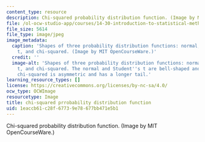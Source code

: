 ```yaml
---
content_type: resource
description: Chi-squared probability distribution function. (Image by MIT OpenCourseWare.)
file: /ol-ocw-studio-app/courses/14-30-introduction-to-statistical-methods-in-economics-spring-2009/1eaccb61c28f67739e78677bb471e5b1_14-30s09-th.jpg
file_size: 5614
file_type: image/jpeg
image_metadata:
  caption: 'Shapes of three probability distribution functions: normal, Student''s
    t, and chi-squared. (Image by MIT OpenCourseWare.)'
  credit: ''
  image-alt: 'Shapes of three probability distribution functions: normal, Student''s
    t, and chi-squared. The normal and Student''s t are bell-shaped and symmetric;
    chi-squared is asymmetric and has a longer tail.'
learning_resource_types: []
license: https://creativecommons.org/licenses/by-nc-sa/4.0/
ocw_type: OCWImage
resourcetype: Image
title: chi-squared prrobability distribution function
uid: 1eaccb61-c28f-6773-9e78-677bb471e5b1
---
```

Chi-squared probability distribution function. (Image by MIT OpenCourseWare.)